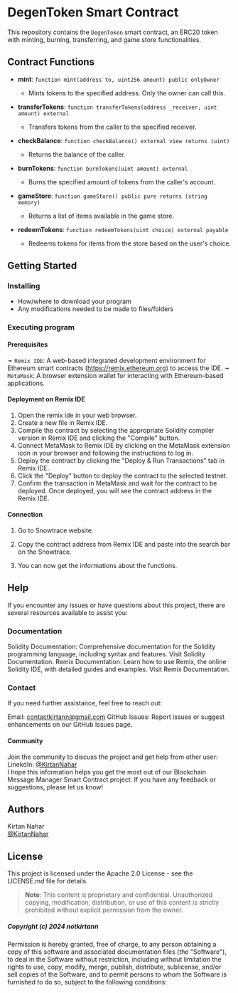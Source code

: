 # DegenToken Smart Contract

This repository contains the `DegenToken` smart contract, an ERC20 token with minting, burning, transferring, and game store functionalities.

## Contract Functions

- **mint**: `function mint(address to, uint256 amount) public onlyOwner`
  - Mints tokens to the specified address. Only the owner can call this.

- **transferTokens**: `function transferTokens(address _receiver, uint amount) external`
  - Transfers tokens from the caller to the specified receiver.

- **checkBalance**: `function checkBalance() external view returns (uint)`
  - Returns the balance of the caller.

- **burnTokens**: `function burnTokens(uint amount) external`
  - Burns the specified amount of tokens from the caller's account.

- **gameStore**: `function gameStore() public pure returns (string memory)`
  - Returns a list of items available in the game store.

- **redeemTokens**: `function redeemTokens(uint choice) external payable`
  - Redeems tokens for items from the store based on the user's choice.
## Getting Started

### Installing

* How/where to download your program
* Any modifications needed to be made to files/folders

### Executing program

#### Prerequisites
➛ ```Remix IDE```: A web-based integrated development environment for Ethereum smart contracts (https://remix.ethereum.org) to access the IDE.
➛ ```MetaMask```: A browser extension wallet for interacting with Ethereum-based applications.

#### Deployment on Remix IDE
1. Open the remix ide in your web browser.
2. Create a new file in Remix IDE.
3. Compile the contract by selecting the appropriate Solidity compiler version in Remix IDE and clicking the "Compile" button.
4. Connect MetaMask to Remix IDE by clicking on the MetaMask extension icon in your browser and following the instructions to log in.
5. Deploy the contract by clicking the "Deploy & Run Transactions" tab in Remix IDE.
6. Click the "Deploy" button to deploy the contract to the selected testnet.
7. Confirm the transaction in MetaMask and wait for the contract to be deployed. Once deployed, you will see the contract address in the Remix IDE.

#### Connection
1. Go to Snowtrace website.

2. Copy the contract address from Remix IDE and paste into the search bar on the Snowtrace.

3. You can now get the informations about the functions.

## Help
If you encounter any issues or have questions about this project, there are several resources available to assist you:

### Documentation
Solidity Documentation: Comprehensive documentation for the Solidity programming language, including syntax and features. Visit Solidity Documentation.
Remix Documentation: Learn how to use Remix, the online Solidity IDE, with detailed guides and examples. Visit Remix Documentation.

### Contact
If you need further assistance, feel free to reach out:

Email: contactkirtann@gmail.com 
GitHub Issues: Report issues or suggest enhancements on our GitHub Issues page.  

  
#### Community  
Join the community to discuss the project and get help from other user:
LinekdIn: [@KirtanNahar](https://www.linkedin.com/in/notkirtann/)     
I hope this information helps you get the most out of our Blockchain Message Manager Smart Contract project. If you have any feedback or suggestions, please let us know!

## Authors

Kirtan Nahar                                                                                                                      
[@KirtanNahar](https://www.linkedin.com/in/notkirtann/)

## License

This project is licensed under the Apache 2.0 License - see the LICENSE.md file for details    
> **Note**: This content is proprietary and confidential. Unauthorized copying, modification, distribution, or use of this content is strictly prohibited without explicit permission from the owner.


##### Copyright (c) 2024 notkirtann

Permission is hereby granted, free of charge, to any person obtaining a copy of this software and associated documentation files (the "Software"), to deal in the Software without restriction, including without limitation the rights to use, copy, modify, merge, publish, distribute, sublicense, and/or sell copies of the Software, and to permit persons to whom the Software is furnished to do so, subject to the following conditions:
